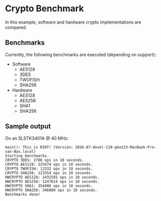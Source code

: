 # Crypto Benchmark
In this example, software and hardware crypto implementations are compared.

## Benchmarks
Currently, the following benchmarks are executed (depending on support):

* Software
  * AES128
  * 3DES
  * TWOFISH
  * SHA256
* Hardware
  * AES128
  * AES256
  * SHA1
  * SHA256

## Sample output
On an SLSTK3401A @ 40 MHz:

```
main(): This is RIOT! (Version: 2016.07-devel-110-g4a133-MacBook-Pro-van-Bas.local)
Starting benchmarks.
CRYPTO 3DES: 2786 ops in 10 seconds.
CRYPTO AES128: 225474 ops in 10 seconds.
CRYPTO TWOFISH: 12332 ops in 10 seconds.
CRYPTO SHA256: 123354 ops in 10 seconds.
HWCRYPTO AES128: 1431591 ops in 10 seconds.
HWCRYPTO AES256: 1247614 ops in 10 seconds.
HWCRYPTO SHA1: 354406 ops in 10 seconds.
HWCRYPTO SHA256: 346080 ops in 10 seconds.
Benchmarks done!
```
